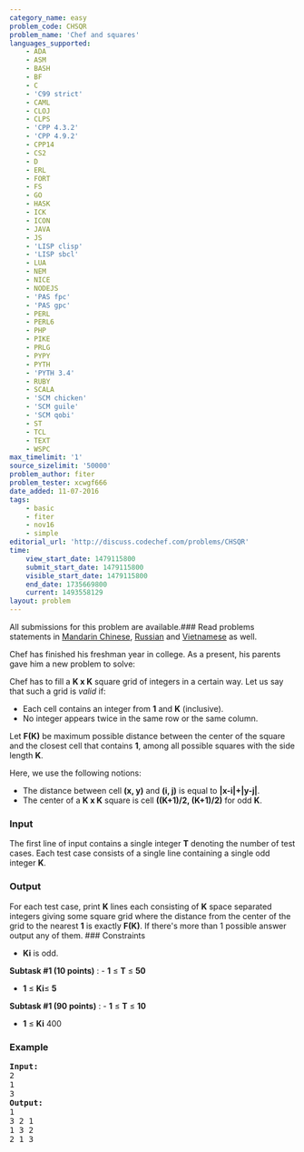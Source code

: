 ```yaml
---
category_name: easy
problem_code: CHSQR
problem_name: 'Chef and squares'
languages_supported:
    - ADA
    - ASM
    - BASH
    - BF
    - C
    - 'C99 strict'
    - CAML
    - CLOJ
    - CLPS
    - 'CPP 4.3.2'
    - 'CPP 4.9.2'
    - CPP14
    - CS2
    - D
    - ERL
    - FORT
    - FS
    - GO
    - HASK
    - ICK
    - ICON
    - JAVA
    - JS
    - 'LISP clisp'
    - 'LISP sbcl'
    - LUA
    - NEM
    - NICE
    - NODEJS
    - 'PAS fpc'
    - 'PAS gpc'
    - PERL
    - PERL6
    - PHP
    - PIKE
    - PRLG
    - PYPY
    - PYTH
    - 'PYTH 3.4'
    - RUBY
    - SCALA
    - 'SCM chicken'
    - 'SCM guile'
    - 'SCM qobi'
    - ST
    - TCL
    - TEXT
    - WSPC
max_timelimit: '1'
source_sizelimit: '50000'
problem_author: fiter
problem_tester: xcwgf666
date_added: 11-07-2016
tags:
    - basic
    - fiter
    - nov16
    - simple
editorial_url: 'http://discuss.codechef.com/problems/CHSQR'
time:
    view_start_date: 1479115800
    submit_start_date: 1479115800
    visible_start_date: 1479115800
    end_date: 1735669800
    current: 1493558129
layout: problem
---
```

All submissions for this problem are available.###  Read problems statements in [Mandarin Chinese](http://www.codechef.com/download/translated/NOV16/mandarin/CHSQR.pdf), [Russian](http://www.codechef.com/download/translated/NOV16/russian/CHSQR.pdf) and [Vietnamese](http://www.codechef.com/download/translated/NOV16/vietnamese/CHSQR.pdf) as well.

Chef has finished his freshman year in college. As a present, his parents gave him a new problem to solve:

Chef has to fill a **K x K** square grid of integers in a certain way. Let us say that such a grid is _valid_ if:

- Each cell contains an integer from **1** and **K** (inclusive).
- No integer appears twice in the same row or the same column.

Let **F(K)** be maximum possible distance between the center of the square and the closest cell that contains **1**, among all possible squares with the side length **K**.

Here, we use the following notions:

- The distance between cell **(x, y)** and **(i, j)** is equal to **|x-i|+|y-j|**.
- The center of a **K x K** square is cell **((K+1)/2, (K+1)/2)** for odd **K**.

### Input

The first line of input contains a single integer **T** denoting the number of test cases.
Each test case consists of a single line containing a single odd integer **K**.

### Output

For each test case, print **K** lines each consisting of **K** space separated integers giving some square grid where the distance from the center of the grid to the nearest **1** is exactly **F(K)**. If there's more than 1 possible answer output any of them. ### Constraints

- **Ki** is odd.

**Subtask **\#1** (10 points)**  : - **1** ≤ **T** ≤ **50**
- **1** ≤ **Ki**≤ **5**
 
**Subtask **\#1** (90 points)**  : - **1** ≤ **T** ≤ **10**
- **1** ≤ **Ki** 400
 
### Example

<pre><b>Input:</b>
<tt>2
1
3</tt>
<b>Output:</b>
<tt>1
3 2 1
1 3 2
2 1 3</tt>

</pre>